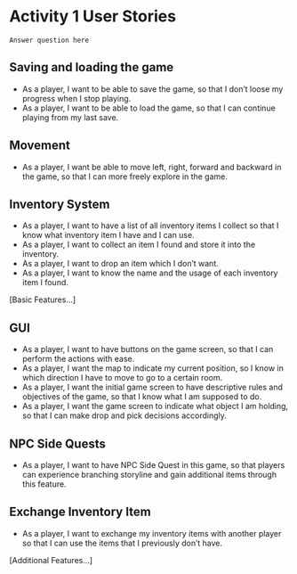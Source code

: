 # Activity 1 User Stories

`Answer question here`

## Saving and loading the game

* As a player, I want to be able to save the game, so that I don’t loose my progress when I stop playing.
* As a player, I want to be able to load the game, so that I can continue playing from my last save.

## Movement

* As a player, I want be able to move left, right, forward and backward in the game, so that I can more freely explore in the game.

## Inventory System

* As a player, I want to have a list of all inventory items I collect so that I know what inventory item I have and I can use.
* As a player, I want to collect an item I found and store it into the inventory.
* As a player, I want to drop an item which I don’t want.
* As a player, I want to know the name and the usage of each inventory item I found.

[Basic Features...]



## GUI

* As a player, I want to have buttons on the game screen, so that I can perform the actions with ease.
* As a player, I want the map to indicate my current position, so I know in which direction I have to move to go to a certain room.
* As a player, I want the initial game screen to have descriptive rules and objectives of the game, so that I know what I am supposed to do.
* As a player, I want the game screen to indicate what object I am holding, so that I can make drop and pick decisions accordingly.

## NPC Side Quests

* As a player, I want to have NPC Side Quest in this game, so that players can experience branching storyline and gain additional items through this feature.

## Exchange Inventory Item

* As a player, I want to exchange my inventory items with another player so that I can use the items that I previously don’t have.

[Additional Features...]
